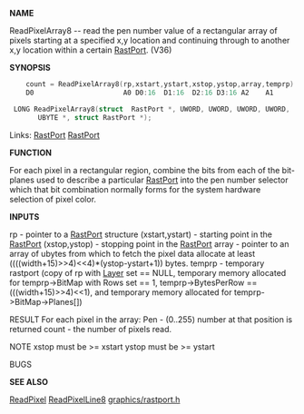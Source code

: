 
**NAME**

ReadPixelArray8 -- read the pen number value of a rectangular array
of pixels starting at a specified x,y location and continuing
through to another x,y location within a certain [RastPort](_OOAF). (V36)

**SYNOPSIS**

```c
    count = ReadPixelArray8(rp,xstart,ystart,xstop,ystop,array,temprp)
    D0                      A0 D0:16  D1:16  D2:16 D3:16 A2    A1

 LONG ReadPixelArray8(struct  RastPort *, UWORD, UWORD, UWORD, UWORD,
       UBYTE *, struct RastPort *);

```
Links: [RastPort](_OOAF) [RastPort](_OOAF) 

**FUNCTION**

For each pixel in a rectangular region, combine the bits from each
of the bit-planes used to describe a particular [RastPort](_OOAF) into the pen
number selector which that bit combination normally forms for the
system hardware selection of pixel color.

**INPUTS**

rp    -  pointer to a [RastPort](_OOAF) structure
(xstart,ystart) - starting point in the [RastPort](_OOAF)
(xstop,ystop)   - stopping point in the [RastPort](_OOAF)
array -  pointer to an array of ubytes from which to fetch the pixel
data allocate at least ((((width+15)&#062;&#062;4)&#060;&#060;4)*(ystop-ystart+1))
bytes.
temprp - temporary rastport (copy of rp with [Layer](_OOAQ) set == NULL,
temporary memory allocated for
temprp-&#062;BitMap with Rows set == 1,
temprp-&#062;BytesPerRow == (((width+15)&#062;&#062;4)&#060;&#060;1),
and temporary memory allocated for
temprp-&#062;BitMap-&#062;Planes[])

RESULT
For each pixel in the array:
Pen - (0..255) number at that position is returned
count - the number of pixels read.

NOTE
xstop must be &#062;= xstart
ystop must be &#062;= ystart

BUGS

**SEE ALSO**

[ReadPixel](ReadPixel)  [ReadPixelLine8](ReadPixelLine8)  [graphics/rastport.h](_OOAF)
